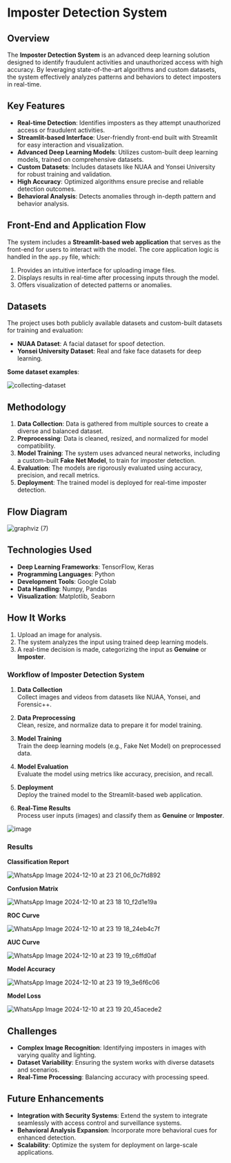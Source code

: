 # Imposter Detection System

## Overview

The **Imposter Detection System** is an advanced deep learning solution designed to identify fraudulent activities and unauthorized access with high accuracy. By leveraging state-of-the-art algorithms and custom datasets, the system effectively analyzes patterns and behaviors to detect imposters in real-time.

## Key Features

- **Real-time Detection**: Identifies imposters as they attempt unauthorized access or fraudulent activities.
- **Streamlit-based Interface**: User-friendly front-end built with Streamlit for easy interaction and visualization.
- **Advanced Deep Learning Models**: Utilizes custom-built deep learning models, trained on comprehensive datasets.
- **Custom Datasets**: Includes datasets like NUAA and Yonsei University for robust training and validation.
- **High Accuracy**: Optimized algorithms ensure precise and reliable detection outcomes.
- **Behavioral Analysis**: Detects anomalies through in-depth pattern and behavior analysis.


## Front-End and Application Flow

The system includes a **Streamlit-based web application** that serves as the front-end for users to interact with the model. The core application logic is handled in the `app.py` file, which:
1. Provides an intuitive interface for uploading image files.
2. Displays results in real-time after processing inputs through the model.
3. Offers visualization of detected patterns or anomalies.

## Datasets

The project uses both publicly available datasets and custom-built datasets for training and evaluation:
- **NUAA Dataset**: A facial dataset for spoof detection.
- **Yonsei University Dataset**: Real and fake face datasets for deep learning.

**Some dataset examples**:

![collecting-dataset](https://github.com/user-attachments/assets/de7e81f8-7e56-4fb0-a8bd-2c352bce5661)


## Methodology

1. **Data Collection**: Data is gathered from multiple sources to create a diverse and balanced dataset.
2. **Preprocessing**: Data is cleaned, resized, and normalized for model compatibility.
3. **Model Training**: The system uses advanced neural networks, including a custom-built **Fake Net Model**, to train for imposter detection.
4. **Evaluation**: The models are rigorously evaluated using accuracy, precision, and recall metrics.
5. **Deployment**: The trained model is deployed for real-time imposter detection.

## Flow Diagram

![graphviz (7)](https://github.com/user-attachments/assets/6bf05dbb-b9c0-4a11-b15f-0427e8b72b04)


## Technologies Used

- **Deep Learning Frameworks**: TensorFlow, Keras
- **Programming Languages**: Python
- **Development Tools**: Google Colab
- **Data Handling**: Numpy, Pandas
- **Visualization**: Matplotlib, Seaborn

## How It Works

1. Upload an image for analysis.
2. The system analyzes the input using trained deep learning models.
3. A real-time decision is made, categorizing the input as **Genuine** or **Imposter**.

### Workflow of Imposter Detection System

1. **Data Collection**  
   Collect images and videos from datasets like NUAA, Yonsei, and Forensic++.

2. **Data Preprocessing**  
   Clean, resize, and normalize data to prepare it for model training.

3. **Model Training**  
   Train the deep learning models (e.g., Fake Net Model) on preprocessed data.

4. **Model Evaluation**  
   Evaluate the model using metrics like accuracy, precision, and recall.

5. **Deployment**  
   Deploy the trained model to the Streamlit-based web application.

6. **Real-Time Results**  
   Process user inputs (images) and classify them as **Genuine** or **Imposter**.


![image](https://github.com/user-attachments/assets/35b98541-ff07-441f-abc0-e560b14cc7eb)

### Results

**Classification Report**

![WhatsApp Image 2024-12-10 at 23 21 06_0c7fd892](https://github.com/user-attachments/assets/962d018a-3d66-40aa-b3aa-76469a415ed8)


**Confusion Matrix**

![WhatsApp Image 2024-12-10 at 23 18 10_f2d1e19a](https://github.com/user-attachments/assets/7bed4317-e67f-4ffd-926d-35e9f6445fe2)

**ROC Curve**

![WhatsApp Image 2024-12-10 at 23 19 18_24eb4c7f](https://github.com/user-attachments/assets/45c80b5a-8145-4785-ac29-125bdf17a05f)

**AUC Curve**

![WhatsApp Image 2024-12-10 at 23 19 19_c6ffd0af](https://github.com/user-attachments/assets/679fab03-a31a-4287-b40f-a986a20fb981)

**Model Accuracy**

![WhatsApp Image 2024-12-10 at 23 19 19_3e6f6c06](https://github.com/user-attachments/assets/4dc68196-fbb6-47fb-9b9d-e4a6918cb54d)


**Model Loss**

![WhatsApp Image 2024-12-10 at 23 19 20_45acede2](https://github.com/user-attachments/assets/dd587173-4394-44f9-a476-41120951aa42)


## Challenges

- **Complex Image Recognition**: Identifying imposters in images with varying quality and lighting.
- **Dataset Variability**: Ensuring the system works with diverse datasets and scenarios.
- **Real-Time Processing**: Balancing accuracy with processing speed.

## Future Enhancements

- **Integration with Security Systems**: Extend the system to integrate seamlessly with access control and surveillance systems.
- **Behavioral Analysis Expansion**: Incorporate more behavioral cues for enhanced detection.
- **Scalability**: Optimize the system for deployment on large-scale applications.

